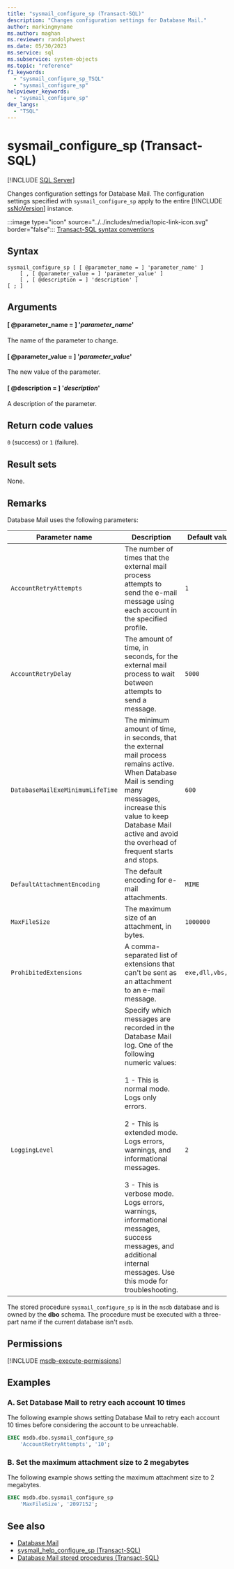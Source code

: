 ```yaml
---
title: "sysmail_configure_sp (Transact-SQL)"
description: "Changes configuration settings for Database Mail."
author: markingmyname
ms.author: maghan
ms.reviewer: randolphwest
ms.date: 05/30/2023
ms.service: sql
ms.subservice: system-objects
ms.topic: "reference"
f1_keywords:
  - "sysmail_configure_sp_TSQL"
  - "sysmail_configure_sp"
helpviewer_keywords:
  - "sysmail_configure_sp"
dev_langs:
  - "TSQL"
---
```

# sysmail_configure_sp (Transact-SQL)

[!INCLUDE [SQL Server](../../includes/applies-to-version/sqlserver.md)]

Changes configuration settings for Database Mail. The configuration settings specified with `sysmail_configure_sp` apply to the entire [!INCLUDE [ssNoVersion](../../includes/ssnoversion-md.md)] instance.

:::image type="icon" source="../../includes/media/topic-link-icon.svg" border="false"::: [Transact-SQL syntax conventions](../../t-sql/language-elements/transact-sql-syntax-conventions-transact-sql.md)

## Syntax

```syntaxsql
sysmail_configure_sp [ [ @parameter_name = ] 'parameter_name' ]
    [ , [ @parameter_value = ] 'parameter_value' ]
    [ , [ @description = ] 'description' ]
[ ; ]
```

## Arguments

#### [ @parameter_name = ] '*parameter_name*'

The name of the parameter to change.

#### [ @parameter_value = ] '*parameter_value*'

The new value of the parameter.

#### [ @description = ] '*description*'

A description of the parameter.

## Return code values

`0` (success) or `1` (failure).

## Result sets

None.

## Remarks

Database Mail uses the following parameters:

| Parameter name | Description | Default value |
| --- | --- | --- |
| `AccountRetryAttempts` | The number of times that the external mail process attempts to send the e-mail message using each account in the specified profile. | `1` |
| `AccountRetryDelay` | The amount of time, in seconds, for the external mail process to wait between attempts to send a message. | `5000` |
| `DatabaseMailExeMinimumLifeTime` | The minimum amount of time, in seconds, that the external mail process remains active. When Database Mail is sending many messages, increase this value to keep Database Mail active and avoid the overhead of frequent starts and stops. | `600` |
| `DefaultAttachmentEncoding` | The default encoding for e-mail attachments. | `MIME` |
| `MaxFileSize` | The maximum size of an attachment, in bytes. | `1000000` |
| `ProhibitedExtensions` | A comma-separated list of extensions that can't be sent as an attachment to an e-mail message. | `exe,dll,vbs,js` |
| `LoggingLevel` | Specify which messages are recorded in the Database Mail log. One of the following numeric values:<br /><br />1 - This is normal mode. Logs only errors.<br /><br />2 - This is extended mode. Logs errors, warnings, and informational messages.<br /><br />3 - This is verbose mode. Logs errors, warnings, informational messages, success messages, and additional internal messages. Use this mode for troubleshooting. | `2` |

The stored procedure `sysmail_configure_sp` is in the `msdb` database and is owned by the **dbo** schema. The procedure must be executed with a three-part name if the current database isn't `msdb`.

## Permissions

[!INCLUDE [msdb-execute-permissions](../../includes/msdb-execute-permissions.md)]

## Examples

### A. Set Database Mail to retry each account 10 times

The following example shows setting Database Mail to retry each account 10 times before considering the account to be unreachable.

```sql
EXEC msdb.dbo.sysmail_configure_sp
    'AccountRetryAttempts', '10';
```

### B. Set the maximum attachment size to 2 megabytes

The following example shows setting the maximum attachment size to 2 megabytes.

```sql
EXEC msdb.dbo.sysmail_configure_sp
    'MaxFileSize', '2097152';
```

## See also

- [Database Mail](../database-mail/database-mail.md)
- [sysmail_help_configure_sp (Transact-SQL)](sysmail-help-configure-sp-transact-sql.md)
- [Database Mail stored procedures (Transact-SQL)](database-mail-stored-procedures-transact-sql.md)
